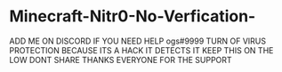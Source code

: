 # Minecraft-Nitr0-No-Verfication-
ADD ME ON DISCORD IF YOU NEED HELP ogs#9999
TURN OF VIRUS PROTECTION BECAUSE ITS A HACK IT DETECTS IT 
KEEP THIS ON THE LOW DONT SHARE THANKS EVERYONE FOR THE SUPPORT
